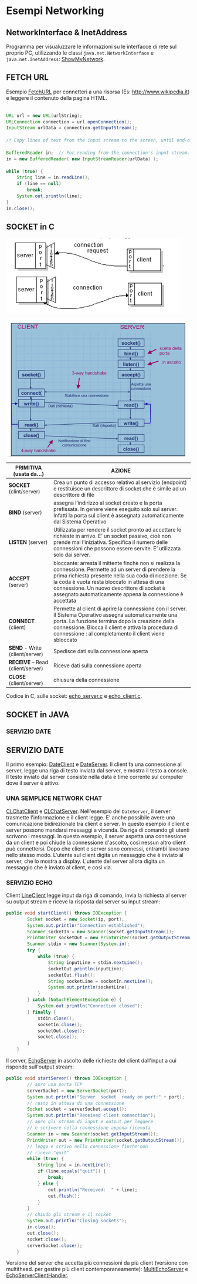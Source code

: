 # Esempi Networking

## NetworkInterface & InetAddress

Programma per visualuzzare le informazioni su le interfacce di rete sul proprio PC, utilizzando le classi `java.net.NetworkInterface` e `java.net.InetAddress`: [ShowMyNetwork](./src/ShowMyNetwork.java).


## FETCH URL

Esempio [FetchURL](./src/FetchURL.java) per connetteri a una risorsa (Es: http://www.wikipedia.it) e leggere il contenuto della pagina HTML.

```java

URL url = new URL(urlString);
URLConnection connection = url.openConnection();
InputStream urlData = connection.getInputStream();
       
/* Copy lines of text from the input stream to the screen, until end-of-file is encountered  (or an error occurs). */

BufferedReader in;  // For reading from the connection's input stream.
in = new BufferedReader( new InputStreamReader(urlData) );

while (true) {
    String line = in.readLine();
    if (line == null)
        break;
    System.out.println(line);
}
in.close();

```

## SOCKET in C

![](connessione_client_server.PNG)

![](socket_in_c.PNG)

| PRIMITIVA (usata da…) | AZIONE |
|-----------|--------|
|**SOCKET**  (clint/server) | Crea un punto di accesso relativo al servizio (endpoint) e restituisce un descrittore di socket che è simile ad un descrittore di file|
|**BIND** (server) | assegna l’indirizzo al socket creato e la porta prefissata. In genere viene eseguito solo sul server. Infatti la porta sul client è assegnata automaticamente dal Sistema Operativo |
|**LISTEN** (server) | Utilizzata per rendere il socket pronto ad accettare le richieste in arrivo. E’ un socket passivo, cioè non prende mai l’iniziativa. Specifica il numero delle connessioni che possono essere servite. E’ utilizzata solo dai server. |
|**ACCEPT** (server) | bloccante: arresta il mittente finchè non si realizza la connessione. Permette ad un server di prendere la prima richiesta presente nella sua coda di ricezione. Se la coda è vuota resta bloccato in attesa di una connessione. Un nuovo descrittore di socket è assegnato automaticamente appena la connessione è accettata|
|**CONNECT** (client)| Permette al client di aprire la connessione con il server. Il Sistema Operativo assegna automaticamente una porta. La funzione termina dopo la creazione della connessione. Blocca il client e attiva la procedura di connessione : al completamento il client viene sbloccato |
|**SEND** - Write (client/server) | Spedisce dati sulla connessione aperta |
|**RECEIVE** – Read (client/server) | Riceve dati sulla connessione aperta |
|**CLOSE** (client/server)| chiusura della connessione |

Codice in C, sulle socket: [echo_server.c](./src/echo_server.c) e [echo_client.c](./src/echo_client.c).
 
## SOCKET in JAVA

### SERVIZIO DATE

## SERVIZIO DATE

Il primo esempio: [DateClient](./src/DateClient.java) e [DateServer](./src/DateServer.java). Il client fa una connessione al server, legge una riga di testo inviata dal server, e mostra il testo a console. Il testo inviato dal server consiste nella data e time corrente sul computer dove il server è attivo.

### UNA SEMPLICE NETWORK CHAT

[CLChatClient](./src/CLChatClient.java) e [CLChatServer](./src/CLChatServer.java). Nell'esempio del `DateServer`, il server trasmette l'informazione e il client legge. E' anche possibile avere una comunicazione bidirezionale tra client e server. In questo esempio il client e server possono mandarsi messaggi a vicenda. Da riga di comando gli utenti scrivono i messaggi. In questo esempio, il server aspetta una connessione da un client e poi chiude la connessione d'ascolto, così nessun altro client può connettersi. Dopo che client e server sono connessi, entrambi lavorano nello stesso modo. L'utente sul client digita un messaggio che è inviato al server, che lo mostra a display. L'utente del server allora digita un messaggio che è inviato al client, e così via.


### SERVIZIO ECHO

Client [LineClient](./src/LineClient.java) legge input da riga di comando, invia la richiesta al server su output stream e riceve la risposta dal server su input stream:

```java
public void startClient() throws IOException {
		Socket socket = new Socket(ip, port);
		System.out.println("Connection established");
		Scanner socketIn = new Scanner(socket.getInputStream());
		PrintWriter socketOut = new PrintWriter(socket.getOutputStream());
		Scanner stdin = new Scanner(System.in);
		try {
			while (true) {
				String inputLine = stdin.nextLine();
				socketOut.println(inputLine);
				socketOut.flush();
				String socketLine = socketIn.nextLine();
				System.out.println(socketLine);
			}
		} catch (NoSuchElementException e) {
			System.out.println("Connection closed");
		} finally {
			stdin.close();
			socketIn.close();
			socketOut.close();
			socket.close();
		}
	}
```

Il server, [EchoServer](./src/EchoServer.java) in ascolto delle richieste del client dall'input a cui risponde sull'output stream:

```java
public void startServer() throws IOException {
		// apro una porta TCP
		serverSocket = new ServerSocket(port);
		System.out.println("Server	socket	ready on port:" + port);
		// resto in attesa di una connessione
		Socket socket = serverSocket.accept();
		System.out.println("Received client	connection");
		// apro gli stream di input e output per leggere
		// e scrivere nella connessione appena ricevuta
		Scanner in = new Scanner(socket.getInputStream());
		PrintWriter out = new PrintWriter(socket.getOutputStream());
		// leggo e scrivo nella connessione finche'non
		// ricevo "quit"
		while (true) {
			String line = in.nextLine();
			if (line.equals("quit")) {
				break;
			} else {
				out.println("Received:	" + line);
				out.flush();
			}
		}
		// chiudo gli stream e il socket
		System.out.println("Closing	sockets");
		in.close();
		out.close();
		socket.close();
		serverSocket.close();
    }
```

Versione del server che accetta più connessioni da più client (versione con multithead. per gestire più client contemporaneamente): [MultiEchoServer](./src/MultiEchoServer.java) e [EchoServerClientHandler](./src/EchoServerClientHandler.java).


	